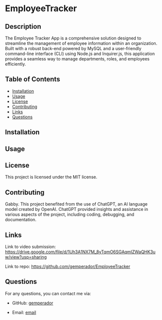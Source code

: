 # EmployeeTracker

## Description

The Employee Tracker App is a comprehensive solution designed to streamline the management of employee information within an organization. Built with a robust back-end powered by MySQL and a user-friendly command-line interface (CLI) using Node.js and Inquirer.js, this application provides a seamless way to manage departments, roles, and employees efficiently.

## Table of Contents

- [Installation](#installation)
- [Usage](#usage)
- [License](#license)
- [Contributing](#contributing)
- [Links](#links)
- [Questions](#questions)

## Installation

## Usage

## License

This project is licensed under the MIT license.

## Contributing

Gabby. This project benefited from the use of ChatGPT, an AI language model created by OpenAI. ChatGPT provided insights and assistance in various aspects of the project, including coding, debugging, and documentation.

## Links

Link to video submission: https://drive.google.com/file/d/1Uh3A1NX7M_8yTqmO6SGAqmIZWaQHK3uw/view?usp=sharing

Link to repo: https://github.com/gemperador/EmployeeTracker

## Questions

For any questions, you can contact me via:

- GitHub: [gemperador](https://github.com/gemperador)

- Email: [email](gabriemperador@gmail.com)
